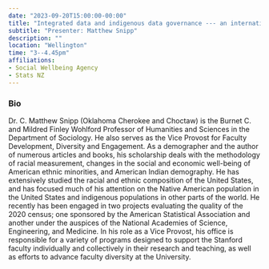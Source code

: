 ```yaml
---
date: "2023-09-20T15:00:00-00:00"
title: "Integrated data and indigenous data governance --- an international academic perspective"
subtitle: "Presenter: Matthew Snipp"
description: ""
location: "Wellington"
time: "3--4.45pm"
affiliations:
- Social Wellbeing Agency
- Stats NZ
---
```





### Bio

Dr. C. Matthew Snipp (Oklahoma Cherokee and Choctaw) is the Burnet C. and Mildred Finley Wohlford Professor of Humanities and Sciences in the Department of Sociology. He also serves as the Vice Provost for Faculty Development, Diversity and Engagement. As a demographer and the author of numerous articles and books, his scholarship deals with the methodology of racial measurement, changes in the social and economic well-being of American ethnic minorities, and American Indian demography. He has extensively studied the racial and ethnic composition of the United States, and has focused much of his attention on the Native American population in the United States and indigenous populations in other parts of the world. He recently has been engaged in two projects evaluating the quality of the 2020 census; one sponsored by the American Statistical Association and another under the auspices of the National Academies of Science, Engineering, and Medicine. In his role as a Vice Provost, his office is responsible for a variety of programs designed to support the Stanford faculty individually and collectively in their research and teaching, as well as efforts to advance faculty diversity at the University.
